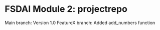 # FSDAI Module 2: projectrepo 
Main branch: Version 1.0 
FeatureX branch: Added add_numbers function
